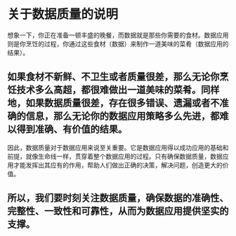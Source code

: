 




# 关于数据质量的说明

想象一下，你正在准备一顿丰盛的晚餐，而数据就是那些你需要的食材。数据应用则是你烹饪的过程，你通过这些食材（数据）来制作一道美味的菜肴（数据应用的结果）。

## 如果食材不新鲜、不卫生或者质量很差，那么无论你烹饪技术多么高超，都很难做出一道美味的菜肴。同样地，如果数据质量很差，存在很多错误、遗漏或者不准确的信息，那么无论你的数据应用策略多么先进，都难以得到准确、有价值的结果。

因此，数据质量对于数据应用来说至关重要。它是数据应用得以成功应用的基础和前提，就像生命线一样，贯穿着整个数据应用的过程。只有确保数据质量，数据应用才能发挥出其应有的作用，帮助人们做出正确的决策，解决问题，创造更大的价值。

## 所以，我们要时刻关注数据质量，确保数据的准确性、完整性、一致性和可靠性，从而为数据应用提供坚实的支撑。



